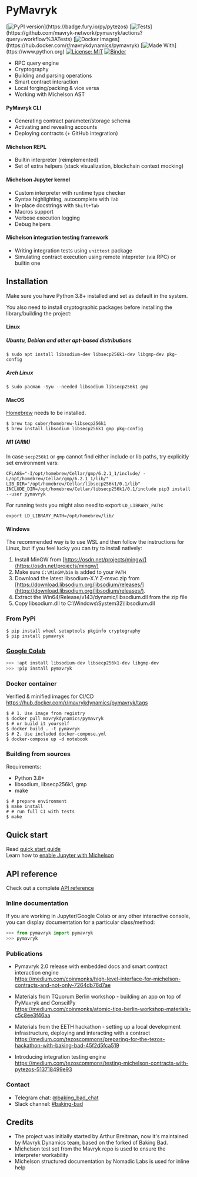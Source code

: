 # PyMavryk

[![PyPI version](https://badge.fury.io/py/pytezos.svg?)](https://badge.fury.io/py/pytezos)
[![Tests](https://github.com/mavryk-network/pymavryk/workflows/Tests/badge.svg?)](https://github.com/mavryk-network/pymavryk/actions?query=workflow%3ATests)
[![Docker images](https://github.com/mavryk-network/pymavryk/workflows/Dockerhub/badge.svg?)](https://hub.docker.com/r/mavrykdynamics/pymavryk)
[![Made With](https://img.shields.io/badge/made%20with-python-blue.svg?)](ttps://www.python.org)
[![License: MIT](https://img.shields.io/badge/License-MIT-yellow.svg)](https://opensource.org/licenses/MIT)
[![Binder](https://mybinder.org/badge_logo.svg)](https://mybinder.org/v2/gh/baking-bad/pytezos/master?filepath=michelson_quickstart.ipynb)


* RPC query engine
* Cryptography
* Building and parsing operations
* Smart contract interaction
* Local forging/packing & vice versa
* Working with Michelson AST

#### PyMavryk CLI
* Generating contract parameter/storage schema
* Activating and revealing accounts
* Deploying contracts (+ GitHub integration)

#### Michelson REPL
* Builtin interpreter (reimplemented)
* Set of extra helpers (stack visualization, blockchain context mocking)

#### Michelson Jupyter kernel
* Custom interpreter with runtime type checker
* Syntax highlighting, autocomplete with `Tab`
* In-place docstrings with `Shift+Tab`
* Macros support
* Verbose execution logging
* Debug helpers

#### Michelson integration testing framework
* Writing integration tests using `unittest` package
* Simulating contract execution using remote intepreter (via RPC) or builtin one


## Installation

Make sure you have Python 3.8+ installed and set as default in the system.  

You also need to install cryptographic packages before installing the library/building the project:

#### Linux

##### Ubuntu, Debian and other apt-based distributions
```shell
$ sudo apt install libsodium-dev libsecp256k1-dev libgmp-dev pkg-config
```

##### Arch Linux
```shell
$ sudo pacman -Syu --needed libsodium libsecp256k1 gmp
```
#### MacOS

[Homebrew](https://brew.sh/) needs to be installed.
```shell
$ brew tap cuber/homebrew-libsecp256k1
$ brew install libsodium libsecp256k1 gmp pkg-config
```

##### M1 (ARM)

In case `secp256k1` or `gmp` cannot find either include or lib paths, try explicitly set environment vars:
```
CFLAGS="-I/opt/homebrew/Cellar/gmp/6.2.1_1/include/ -L/opt/homebrew/Cellar/gmp/6.2.1_1/lib/" LIB_DIR="/opt/homebrew/Cellar/libsecp256k1/0.1/lib" INCLUDE_DIR=/opt/homebrew/Cellar/libsecp256k1/0.1/include pip3 install --user pymavryk
```

For running tests you might also need to export `LD_LIBRARY_PATH`:
```
export LD_LIBRARY_PATH=/opt/homebrew/lib/
```

#### Windows

The recommended way is to use WSL and then follow the instructions for Linux,
but if you feel lucky you can try to install natively:

1. Install MinGW from [https://osdn.net/projects/mingw/](https://osdn.net/projects/mingw/)
2. Make sure `C:\MinGW\bin` is added to your `PATH`
3. Download the latest libsodium-X.Y.Z-msvc.zip from [https://download.libsodium.org/libsodium/releases/](https://download.libsodium.org/libsodium/releases/).
4. Extract the Win64/Release/v143/dynamic/libsodium.dll from the zip file
5. Copy libsodium.dll to C:\Windows\System32\libsodium.dll

### From PyPi

```shell
$ pip install wheel setuptools pkginfo cryptography
$ pip install pymavryk
```

### [Google Colab](https://colab.research.google.com)

`````python
>>> !apt install libsodium-dev libsecp256k1-dev libgmp-dev
>>> !pip install pymavryk
`````

### Docker container
Verified & minified images for CI/CD https://hub.docker.com/r/mavrykdynamics/pymavryk/tags
```shell
$ # 1. Use image from registry
$ docker pull mavrykdynamics/pymavryk
$ # or build it yourself
$ docker build . -t pymavryk
$ # 2. Use included docker-compose.yml
$ docker-compose up -d notebook
```

### Building from sources

Requirements:
* Python 3.8+
* libsodium, libsecp256k1, gmp
* make

```shell
$ # prepare environment
$ make install
# # run full CI with tests
$ make
```

## Quick start
Read [quick start guide](https://pymavryk.mavryk.org/quick_start.html)  
Learn how to [enable Jupyter with Michelson](./src/michelson_kernel/README.md)

## API reference
Check out a complete [API reference](https://pymavryk.mavryk.org/contents.html)

### Inline documentation
If you are working in Jupyter/Google Colab or any other interactive console, 
you can display documentation for a particular class/method:

```python
>>> from pymavryk import pymavryk
>>> pymavryk
```

### Publications

* Pymavryk 2.0 release with embedded docs and smart contract interaction engine  
https://medium.com/coinmonks/high-level-interface-for-michelson-contracts-and-not-only-7264db76d7ae

* Materials from TQuorum:Berlin workshop - building an app on top of PyMavryk and ConseilPy  
https://medium.com/coinmonks/atomic-tips-berlin-workshop-materials-c5c8ee3f46aa

* Materials from the EETH hackathon - setting up a local development infrastructure, deploying and interacting with a contract  
https://medium.com/tezoscommons/preparing-for-the-tezos-hackathon-with-baking-bad-45f2d5fca519

* Introducing integration testing engine  
https://medium.com/tezoscommons/testing-michelson-contracts-with-pytezos-513718499e93

### Contact
* Telegram chat: [@baking_bad_chat](https://t.me/baking_bad_chat)
* Slack channel: [#baking-bad](https://tezos-dev.slack.com/archives/CV5NX7F2L)

## Credits
* The project was initially started by Arthur Breitman, now it's maintained by Mavryk Dynamics team, based on the forked of Baking Bad.
* Michelson test set from the Mavryk repo is used to ensure the interpreter workability
* Michelson structured documentation by Nomadic Labs is used for inline help
